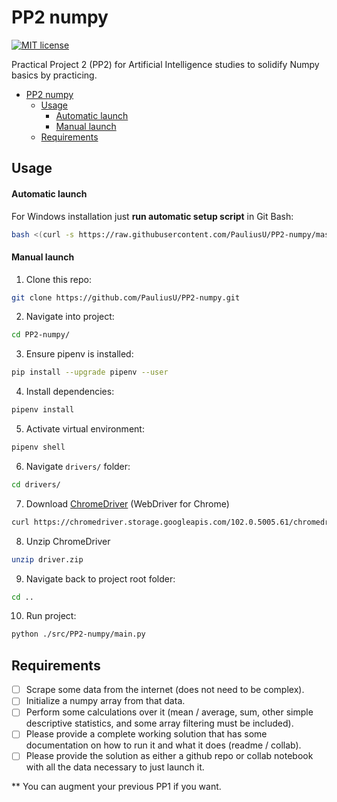 # PP2 numpy

[![MIT license](https://img.shields.io/badge/License-MIT-blue.svg)](https://github.com/PauliusU/balance_checker/blob/master/LICENSE)

Practical Project 2 (PP2) for Artificial Intelligence studies to
solidify Numpy basics by practicing.

<!-- TOC -->
* [PP2 numpy](#pp2-numpy)
  * [Usage](#usage)
      * [Automatic launch](#automatic-launch)
      * [Manual launch](#manual-launch)
  * [Requirements](#requirements)
<!-- TOC -->

## Usage

#### Automatic launch
For Windows installation just **run automatic setup script** in Git Bash:
```bash
bash <(curl -s https://raw.githubusercontent.com/PauliusU/PP2-numpy/master/setup.sh)
```

#### Manual launch

1. Clone this repo:
```bash
git clone https://github.com/PauliusU/PP2-numpy.git
```

2. Navigate into project:
```bash
cd PP2-numpy/
```

3. Ensure pipenv is installed:
```bash
pip install --upgrade pipenv --user
```

4. Install dependencies:
```bash
pipenv install
```

5. Activate virtual environment:
```bash
pipenv shell
```

6. Navigate `drivers/` folder:
```bash
cd drivers/
```

7. Download [ChromeDriver](https://sites.google.com/chromium.org/driver/) (WebDriver for Chrome)
```bash
curl https://chromedriver.storage.googleapis.com/102.0.5005.61/chromedriver_win32.zip -L -o driver.zip
```

8. Unzip ChromeDriver
```bash
unzip driver.zip
```

9. Navigate back to project root folder:
```bash
cd ..
```

10. Run project:
```bash
python ./src/PP2-numpy/main.py
```

## Requirements

- [ ] Scrape some data from the internet (does not need to be complex).
- [ ] Initialize a numpy array from that data.
- [ ] Perform some calculations over it (mean / average, sum, other simple descriptive statistics, and some array filtering must be included).
- [ ] Please provide a complete working solution that has some documentation on how to run it and what it does (readme / collab).
- [ ] Please provide the solution as either a github repo or collab notebook with all the data necessary to just launch it.

** You can augment your previous PP1 if you want.
